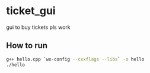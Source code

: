 # ticket_gui
gui to buy tickets pls work

## How to run
```zsh
g++ hello.cpp `wx-config --cxxflags --libs` -o hello
./hello
```
